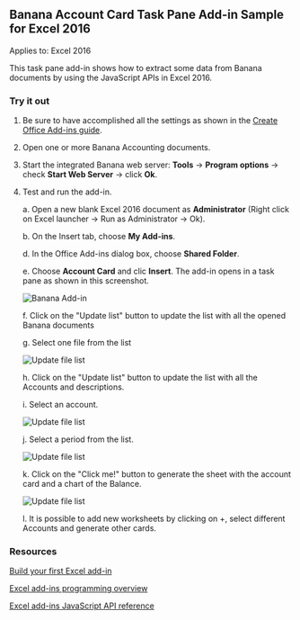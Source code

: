 ## Banana Account Card Task Pane Add-in Sample for Excel 2016

Applies to: Excel 2016

This task pane add-in shows how to extract some data from Banana documents by using the JavaScript APIs in Excel 2016.


### Try it out

1. Be sure to have accomplished all the settings as shown in the [Create Office Add-ins guide](https://github.com/BananaAccounting/General/blob/master/OfficeAddIns/CreateAddIn.md).

2. Open one or more Banana Accounting documents.
   
3. Start the integrated Banana web server: **Tools** -> **Program options** -> check **Start Web Server** -> click **Ok**.

4. Test and run the add-in.

    a. Open a new blank Excel 2016 document as **Administrator** (Right click on Excel launcher -> Run as Administrator -> Ok).
    
    b. On the Insert tab, choose **My Add-ins**.

    d. In the Office Add-ins dialog box, choose **Shared Folder**.

    e. Choose **Account Card** and clic **Insert**. The add-in opens in a task pane as shown in this screenshot.
    
    ![Banana Add-in](https://raw.githubusercontent.com/BananaAccounting/General/master/OfficeAddIns/ExcelAddIns/AccountCard/Images/AccountCard_AddIn.png)
    
    f. Click on the "Update list" button to update the list with all the opened Banana documents
    
    g. Select one file from the list
    
    ![Update file list](https://raw.githubusercontent.com/BananaAccounting/General/master/OfficeAddIns/ExcelAddIns/AccountCard/Images/AccountCard_AddIn_file_selection.png)
    
    h. Click on the "Update list" button to update the list with all the Accounts and descriptions.
    
    i. Select an account.
    
    ![Update file list](https://raw.githubusercontent.com/BananaAccounting/General/master/OfficeAddIns/ExcelAddIns/AccountCard/Images/AccountCard_AddIn_account_selection.png)
    
    j. Select a period from the list.
    
    ![Update file list](https://raw.githubusercontent.com/BananaAccounting/General/master/OfficeAddIns/ExcelAddIns/AccountCard/Images/AccountCard_AddIn_period_selection.png)
    
    k. Click on the "Click me!" button to generate the sheet with the account card and a chart of the Balance.
    
    ![Update file list](https://raw.githubusercontent.com/BananaAccounting/General/master/OfficeAddIns/ExcelAddIns/AccountCard/Images/AccountCard_addIn_Example.png)
    
    l. It is possible to add new worksheets by clicking on +, select different Accounts and generate other cards.


### Resources
[Build your first Excel add-in](https://msdn.microsoft.com/en-us/library/office/mt616491.aspx)

[Excel add-ins programming overview](https://msdn.microsoft.com/en-us/library/office/mt616487.aspx)

[Excel add-ins JavaScript API reference](https://msdn.microsoft.com/en-us/library/office/mt616490.aspx)

   
